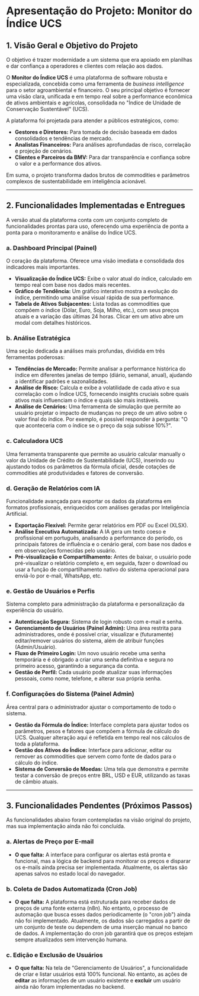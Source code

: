 
# Apresentação do Projeto: Monitor do Índice UCS

## 1. Visão Geral e Objetivo do Projeto

O objetivo é trazer modernidade a um sistema que era apoiado em planilhas e dar confiança a operadores e clientes com relação aos dados.

O **Monitor do Índice UCS** é uma plataforma de software robusta e especializada, concebida como uma ferramenta de *business intelligence* para o setor agroambiental e financeiro. O seu principal objetivo é fornecer uma visão clara, unificada e em tempo real sobre a performance econômica de ativos ambientais e agrícolas, consolidada no "Índice de Unidade de Conservação Sustentável" (UCS).

A plataforma foi projetada para atender a públicos estratégicos, como:
- **Gestores e Diretores:** Para tomada de decisão baseada em dados consolidados e tendências de mercado.
- **Analistas Financeiros:** Para análises aprofundadas de risco, correlação e projeção de cenários.
- **Clientes e Parceiros da BMV:** Para dar transparência e confiança sobre o valor e a performance dos ativos.

Em suma, o projeto transforma dados brutos de commodities e parâmetros complexos de sustentabilidade em inteligência acionável.

---

## 2. Funcionalidades Implementadas e Entregues

A versão atual da plataforma conta com um conjunto completo de funcionalidades prontas para uso, oferecendo uma experiência de ponta a ponta para o monitoramento e análise do Índice UCS.

### a. Dashboard Principal (Painel)
O coração da plataforma. Oferece uma visão imediata e consolidada dos indicadores mais importantes.
- **Visualização do Índice UCS:** Exibe o valor atual do índice, calculado em tempo real com base nos dados mais recentes.
- **Gráfico de Tendência:** Um gráfico interativo mostra a evolução do índice, permitindo uma análise visual rápida de sua performance.
- **Tabela de Ativos Subjacentes:** Lista todas as commodities que compõem o índice (Dólar, Euro, Soja, Milho, etc.), com seus preços atuais e a variação das últimas 24 horas. Clicar em um ativo abre um modal com detalhes históricos.

### b. Análise Estratégica
Uma seção dedicada a análises mais profundas, dividida em três ferramentas poderosas:
- **Tendências de Mercado:** Permite analisar a performance histórica do índice em diferentes janelas de tempo (diário, semanal, anual), ajudando a identificar padrões e sazonalidades.
- **Análise de Risco:** Calcula e exibe a volatilidade de cada ativo e sua correlação com o Índice UCS, fornecendo insights cruciais sobre quais ativos mais influenciam o índice e quais são mais instáveis.
- **Análise de Cenários:** Uma ferramenta de simulação que permite ao usuário projetar o impacto de mudanças no preço de um ativo sobre o valor final do índice. Por exemplo, é possível responder à pergunta: "O que aconteceria com o índice se o preço da soja subisse 10%?".

### c. Calculadora UCS
Uma ferramenta transparente que permite ao usuário calcular manually o valor da Unidade de Crédito de Sustentabilidade (UCS), inserindo ou ajustando todos os parâmetros da fórmula oficial, desde cotações de commodities até produtividades e fatores de conversão.

### d. Geração de Relatórios com IA
Funcionalidade avançada para exportar os dados da plataforma em formatos profissionais, enriquecidos com análises geradas por Inteligência Artificial.
- **Exportação Flexível:** Permite gerar relatórios em PDF ou Excel (XLSX).
- **Análise Executiva Automatizada:** A IA gera um texto coeso e profissional em português, analisando a performance do período, os principais fatores de influência e o cenário geral, com base nos dados e em observações fornecidas pelo usuário.
- **Pré-visualização e Compartilhamento:** Antes de baixar, o usuário pode pré-visualizar o relatório completo e, em seguida, fazer o download ou usar a função de compartilhamento nativo do sistema operacional para enviá-lo por e-mail, WhatsApp, etc.

### e. Gestão de Usuários e Perfis
Sistema completo para administração da plataforma e personalização da experiência do usuário.
- **Autenticação Segura:** Sistema de login robusto com e-mail e senha.
- **Gerenciamento de Usuários (Painel Admin):** Uma área restrita para administradores, onde é possível criar, visualizar e (futuramente) editar/remover usuários do sistema, além de atribuir funções (Admin/Usuário).
- **Fluxo de Primeiro Login:** Um novo usuário recebe uma senha temporária e é obrigado a criar uma senha definitiva e segura no primeiro acesso, garantindo a segurança da conta.
- **Gestão de Perfil:** Cada usuário pode atualizar suas informações pessoais, como nome, telefone, e alterar sua própria senha.

### f. Configurações do Sistema (Painel Admin)
Área central para o administrador ajustar o comportamento de todo o sistema.
- **Gestão da Fórmula do Índice:** Interface completa para ajustar todos os parâmetros, pesos e fatores que compõem a fórmula de cálculo do UCS. Qualquer alteração aqui é refletida em tempo real nos cálculos de toda a plataforma.
- **Gestão dos Ativos do Índice:** Interface para adicionar, editar ou remover as commodities que servem como fonte de dados para o cálculo do índice.
- **Sistema de Conversão de Moedas:** Uma tela que demonstra e permite testar a conversão de preços entre BRL, USD e EUR, utilizando as taxas de câmbio atuais.

---

## 3. Funcionalidades Pendentes (Próximos Passos)

As funcionalidades abaixo foram contempladas na visão original do projeto, mas sua implementação ainda não foi concluída.

### a. Alertas de Preço por E-mail
- **O que falta:** A interface para configurar os alertas está pronta e funcional, mas a lógica de backend para monitorar os preços e disparar os e-mails ainda precisa ser implementada. Atualmente, os alertas são apenas salvos no estado local do navegador.

### b. Coleta de Dados Automatizada (Cron Job)
- **O que falta:** A plataforma está estruturada para receber dados de preços de uma fonte externa (n8n). No entanto, o processo de automação que busca esses dados periodicamente (o "cron job") ainda não foi implementado. Atualmente, os dados são carregados a partir de um conjunto de teste ou dependem de uma inserção manual no banco de dados. A implementação do cron job garantirá que os preços estejam sempre atualizados sem intervenção humana.

### c. Edição e Exclusão de Usuários
- **O que falta:** Na tela de "Gerenciamento de Usuários", a funcionalidade de criar e listar usuários está 100% funcional. No entanto, as ações de **editar** as informações de um usuário existente e **excluir** um usuário ainda não foram implementadas no backend.
